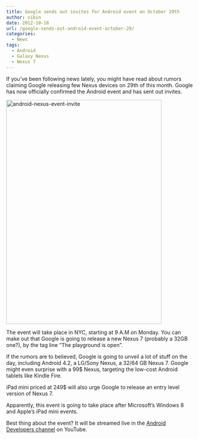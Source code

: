 ```yaml
---
title: Google sends out invites for Android event on October 29th
author: vibin
date: 2012-10-18
url: /google-sends-out-android-event-october-29/
categories:
  - News
tags:
  - Android
  - Galaxy Nexus
  - Nexus 7
---
```

If you&#8217;ve been following news lately, you might have read about rumors claiming Google releasing few Nexus devices on 29th of this month. Google has now officially confirmed the Android event and has sent out invites.

[<img class="aligncenter size-medium wp-image-67254" title="Android event invite" src="http://cdn.devilsworkshop.org/files/2012/10/Invite-417x600.png" alt="android-nexus-event-invite" width="417" height="600" />][1]

The event will take place in NYC, starting at 9 A.M on Monday. You can make out that Google is going to release a new Nexus 7 (probably a 32GB one?), by the tag line &#8220;The playground is open&#8221;.

If the rumors are to believed, Google is going to unveil a lot of stuff on the day, including Android 4.2, a LG/Sony Nexus, a 32/64 GB Nexus 7. Google might even surprise with a 99$ Nexus, targeting the low-cost Android tablets like Kindle Fire.

iPad mini priced at 249$ will also urge Google to release an entry level version of Nexus 7.

Apparently, this event is going to take place after Microsoft&#8217;s Windows 8 and Apple&#8217;s iPad mini events.

Best thing about the event? It will be streamed live in the [Android Developers channel][2] on YouTube.

 [1]: http://cdn.devilsworkshop.org/files/2012/10/Invite.png
 [2]: youtube.com/android

